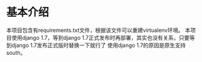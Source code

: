 # 基本介绍

本项目包含有requirements.txt文件，根据该文件可以重建virtualenv环境。
本项目使用django 1.7，等到django 1.7正式发布时再部署，其实也没有关系，只要等到django 1.7发布正式版时替换一下就行了
使用django 1.7的原因是原生支持south。
